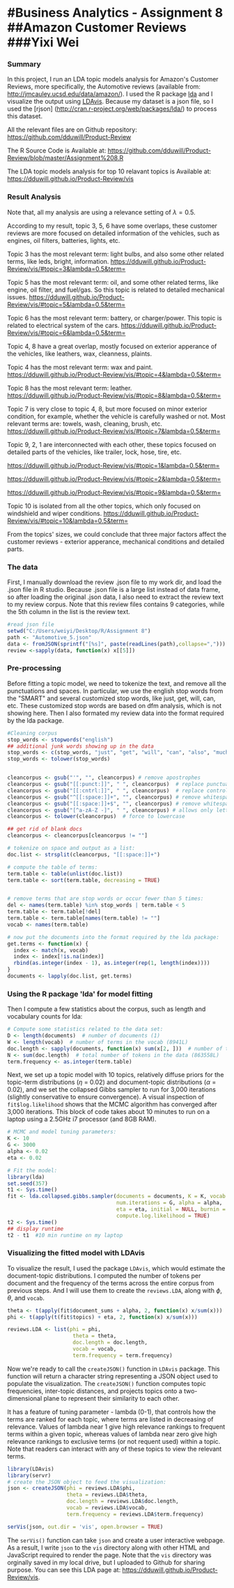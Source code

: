 
#Business Analytics - Assignment 8
##Amazon Customer Reviews
###Yixi Wei
========================================================

### Summary

In this project, I run an LDA topic models analysis for Amazon's Customer Reviews, more specifically, the Automotive reviews (available from: http://jmcauley.ucsd.edu/data/amazon/). I used the R package [lda](http://cran.r-project.org/web/packages/lda/) and I visualize the output using [LDAvis](https://github.com/cpsievert/LDAvis). Because my dataset is a json file, so I used the [rjson] (http://cran.r-project.org/web/packages/lda/) to process this dataset.

All the relevant files are on Github repository: https://github.com/dduwill/Product-Review

The R Source Code is Available at: https://github.com/dduwill/Product-Review/blob/master/Assignment%208.R

The LDA topic models analysis for top 10 relavant topics is Available at: https://dduwill.github.io/Product-Review/vis

### Result Analysis
Note that, all my analysis are using a relevance setting of $\lambda = 0.5$.

According to my result, topic 3, 5, 6 have some overlaps, these customer reviews are more focused on detailed information of the vehicles, such as engines, oil filters, batteries, lights, etc.

Topic 3  has the most relevant term: light bulbs, and also some other related terms, like leds, bright, information. 
https://dduwill.github.io/Product-Review/vis/#topic=3&lambda=0.5&term=

Topic 5 has the most relevant term: oil, and some other related terms, like engine, oil filter, and fuel/gas. So this topic is related to detailed mechanical issues. 
https://dduwill.github.io/Product-Review/vis/#topic=5&lambda=0.5&term=

Topic 6 has the most relevant term: battery, or charger/power. This topic is related to electrical system of the cars.
https://dduwill.github.io/Product-Review/vis/#topic=6&lambda=0.5&term=

Topic 4, 8 have a great overlap, mostly focused on exterior apperance of the vehicles, like leathers, wax, cleanness, plaints.

Topic 4 has the most relevant term: wax and paint.
https://dduwill.github.io/Product-Review/vis/#topic=4&lambda=0.5&term=

Topic 8 has the most relevant term: leather.
https://dduwill.github.io/Product-Review/vis/#topic=8&lambda=0.5&term=

Topic 7 is very close to topic 4, 8, but more focused on minor exterior condition, for example, whether the vehicle is carefully washed or not. Most relevant terms are: towels, wash, cleaning, brush, etc.
https://dduwill.github.io/Product-Review/vis/#topic=7&lambda=0.5&term=

Topic 9, 2, 1 are interconnected with each other, these topics focused on detailed parts of the vehicles, like trailer, lock, hose, tire, etc. 

https://dduwill.github.io/Product-Review/vis/#topic=1&lambda=0.5&term=

https://dduwill.github.io/Product-Review/vis/#topic=2&lambda=0.5&term=

https://dduwill.github.io/Product-Review/vis/#topic=9&lambda=0.5&term=

Topic 10 is isolated from all the other topics, which only focused on windshield and wiper conditions. 
https://dduwill.github.io/Product-Review/vis/#topic=10&lambda=0.5&term=

From the topics' sizes, we could conclude that three major factors affect the customer reviews - exterior apperance, mechanical conditions and detailed parts. 



### The data

First, I manually download the review .json file to my work dir, and load the .json file in R studio. Because .json file is a large list instead of data frame, so after loading the original .json data, I also need to extract the review text to my review corpus. Note that this review files contains 9 categories, while the 5th column in the list is the review text.

```r
#read json file
setwd("C:/Users/weiyi/Desktop/R/Assignment 8")
path <- "Automotive_5.json"
data <- fromJSON(sprintf("[%s]", paste(readLines(path),collapse=",")))
review <-sapply(data, function(x) x[[5]])
```

### Pre-processing

Before fitting a topic model, we need to tokenize the text, and remove all the punctuations and spaces. In particular, we use the english stop words from the "SMART" and several customized stop words, like just, get, will, can, etc. These customized stop words are based on dfm analysis, which is not showing here. Then I also formated my review data into the format required by the lda package.

```r
#Cleaning corpus
stop_words <- stopwords("english")
## additional junk words showing up in the data
stop_words <- c(stop_words, "just", "get", "will", "can", "also", "much","need")
stop_words <- tolower(stop_words)


cleancorpus <- gsub("'", "", cleancorpus) # remove apostrophes
cleancorpus <- gsub("[[:punct:]]", " ", cleancorpus)  # replace punctuation with space
cleancorpus <- gsub("[[:cntrl:]]", " ", cleancorpus)  # replace control characters with space
cleancorpus <- gsub("^[[:space:]]+", "", cleancorpus) # remove whitespace at beginning of documents
cleancorpus <- gsub("[[:space:]]+$", "", cleancorpus) # remove whitespace at end of documents
cleancorpus <- gsub("[^a-zA-Z -]", " ", cleancorpus) # allows only letters
cleancorpus <- tolower(cleancorpus)  # force to lowercase

## get rid of blank docs
cleancorpus <- cleancorpus[cleancorpus != ""]

# tokenize on space and output as a list:
doc.list <- strsplit(cleancorpus, "[[:space:]]+")

# compute the table of terms:
term.table <- table(unlist(doc.list))
term.table <- sort(term.table, decreasing = TRUE)


# remove terms that are stop words or occur fewer than 5 times:
del <- names(term.table) %in% stop_words | term.table < 5
term.table <- term.table[!del]
term.table <- term.table[names(term.table) != ""]
vocab <- names(term.table)

# now put the documents into the format required by the lda package:
get.terms <- function(x) {
  index <- match(x, vocab)
  index <- index[!is.na(index)]
  rbind(as.integer(index - 1), as.integer(rep(1, length(index))))
}
documents <- lapply(doc.list, get.terms)
```

### Using the R package 'lda' for model fitting

Then I compute a few statistics about the corpus, such as length and vocabulary counts for lda:

```r
# Compute some statistics related to the data set:
D <- length(documents)  # number of documents (1)
W <- length(vocab)  # number of terms in the vocab (8941L)
doc.length <- sapply(documents, function(x) sum(x[2, ]))  # number of tokens per document [46, 27, 106 ...]
N <- sum(doc.length)  # total number of tokens in the data (863558L)
term.frequency <- as.integer(term.table) 
```

Next, we set up a topic model with 10 topics, relatively diffuse priors for the topic-term distributions ($\eta$ = 0.02) and document-topic distributions ($\alpha$  = 0.02), and we set the collapsed Gibbs sampler to run for 3,000 iterations (slightly conservative to ensure convergence). A visual inspection of `fit$log.likelihood` shows that the MCMC algorithm has converged after 3,000 iterations. This block of code takes about 10 minutes to run on a laptop using a 2.5GHz i7 processor (and 8GB RAM).


```r
# MCMC and model tuning parameters:
K <- 10
G <- 3000
alpha <- 0.02
eta <- 0.02

# Fit the model:
library(lda)
set.seed(357)
t1 <- Sys.time()
fit <- lda.collapsed.gibbs.sampler(documents = documents, K = K, vocab = vocab, 
                                   num.iterations = G, alpha = alpha, 
                                   eta = eta, initial = NULL, burnin = 0,
                                   compute.log.likelihood = TRUE)
t2 <- Sys.time()
## display runtime
t2 - t1  #10 min runtime on my laptop
```

### Visualizing the fitted model with LDAvis

To visualize the result, I used the package `LDAvis`, which would estimate the document-topic distributions. I computed the number of tokens per document and the frequency of the terms across the entire corpus from previous steps. And I will use them to create the `reviews.LDA`, along with $\phi$, $\theta$, and `vocab`.
```r
theta <- t(apply(fit$document_sums + alpha, 2, function(x) x/sum(x)))
phi <- t(apply(t(fit$topics) + eta, 2, function(x) x/sum(x)))

reviews.LDA <- list(phi = phi,
                     theta = theta,
                     doc.length = doc.length,
                     vocab = vocab,
                     term.frequency = term.frequency)
```

Now we're ready to call the `createJSON()` function in `LDAvis` package. This function will return a character string representing a JSON object used to populate the visualization. The `createJSON()` function computes topic frequencies, inter-topic distances, and projects topics onto a two-dimensional plane to represent their similarity to each other. 

It has a feature of tuning parameter - lambda (0-1), that controls how the terms are ranked for each topic, where terms are listed in decreasing of relevance. Values of lambda near 1 give high relevance rankings to frequent terms within a given topic, whereas values of lambda near zero give high relevance rankings to exclusive terms (or not requent used) within a topic. Note that readers can interact with any of these topics to view the relevant terms.

```r
library(LDAvis)
library(servr)
# create the JSON object to feed the visualization:
json <- createJSON(phi = reviews.LDA$phi, 
                   theta = reviews.LDA$theta, 
                   doc.length = reviews.LDA$doc.length, 
                   vocab = reviews.LDA$vocab, 
                   term.frequency = reviews.LDA$term.frequency)

serVis(json, out.dir = 'vis', open.browser = TRUE)
```

The `serVis()` function can take `json` and create a user interactive webpage. As a result, I write `json` to the `vis` directory along with other HTML and JavaScript required to render the page. Note that the `vis` directory was orginally saved in my local drive, but I uploaded to Github for sharing purpose. You can see this LDA page at: https://dduwill.github.io/Product-Review/vis.
